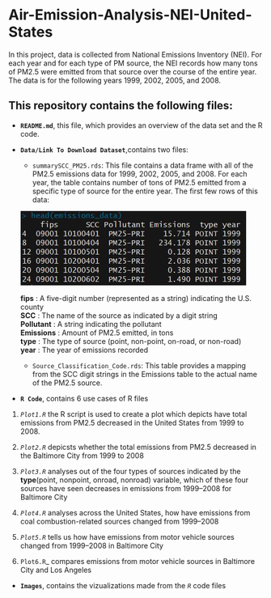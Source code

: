 # Air-Emission-Analysis-NEI-United-States

In this project, data is collected from National Emissions Inventory (NEI).
For each year and for each type of PM source, the NEI records how many tons of PM2.5 were emitted from that source over the course of the entire year. The data is for the following years 1999, 2002, 2005, and 2008.

## This repository contains the following files:

* **`README.md`**, this file, which provides an overview of the data set and the R code.
* **`Data/Link To Download Dataset`**,contains two files: 
     - `summarySCC_PM25.rds`: This file contains a data frame with all of the PM2.5 emissions data for 1999, 2002, 2005, and 2008. For each       year, the table contains number of tons of PM2.5 emitted from a specific type of source for the entire year.
     The first few rows of this data:
     
     ![](Images/Head-SCC.JPG)
     
     **fips** : A five-digit number (represented as a string) indicating the U.S. county </br>
      **SCC** : The name of the source as indicated by a digit string </br>
      **Pollutant** : A string indicating the pollutant </br>
      **Emissions** : Amount of PM2.5 emitted, in tons </br>
      **type** : The type of source (point, non-point, on-road, or non-road) </br>
      **year** : The year of emissions recorded </br>
     
    - `Source_Classification_Code.rds`: This table provides a mapping from the SCC digit strings in the Emissions table to the actual name of the PM2.5 source.
     
* **`R Code`**, contains 6 use cases of R files
1. _`Plot1.R`_ the R script is used to create a plot which depicts have total emissions from PM2.5 decreased in the United States from 1999 to 2008.

2. _`Plot2.R`_ depicsts whether the total emissions from PM2.5 decreased in the Baltimore City from 1999 to 2008

3. _`Plot3.R`_ analyses out of the four types of sources indicated by the **type**(point, nonpoint, onroad, nonroad) variable, which of these four sources have seen decreases in emissions from 1999–2008 for Baltimore City

4. _`Plot4.R`_ analyses across the United States, how have emissions from coal combustion-related sources changed from 1999–2008

5. _`Plot5.R`_ tells us how have emissions from motor vehicle sources changed from 1999–2008 in Baltimore City

6. `Plot6.R`_ compares emissions from motor vehicle sources in Baltimore City and Los Angeles

* **`Images`**, contains the vizualizations made from the _`R`_ code files 
